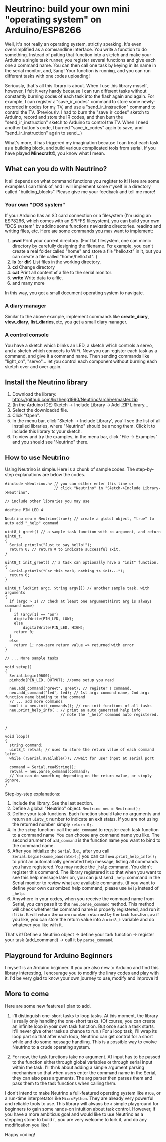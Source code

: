 # Neutrino: build your own mini "operating system" on Arduino/ESP8266

Well, it's not really an operating system, strictly speaking. It's even oversimplified as a commandline interface. You write a function to do something. Instead of putting that function into a sketch and make your Arduino a single task runner, you register several functions and give each one a command name. You can then call one task by keying in its name in the serial monitor, and, Bang! Your function is running, and you can run different tasks with one codes uploading!

Seriously, that's all this library is about. When I use this library myself, however, I felt it very handy because I can run different tasks without constantly burning codes of each task into the flash again and again. For example, I can register a "save_ir_codes" command to store some newly-recorded ir codes for my TV, and use a "send_ir_instruction" command to control the TV. (Previously, I had to burn the "save_ir_codes" sketch to Arduino, record and store the IR codes, and then burn the "send_ir_instruction" sketch to Arduino to control the TV. When I need another button's code, I burned "save_ir_codes" again to save, and "send_ir_instruction" again to send...)

What's more, it has triggered my imagination because I can treat each task as a building block, and build various complicated tools from serial. If you have played **Minecraft**&copy;, you know what I mean.

## What can you do with Neutrino?

It all depends on what command functions you register to it! Here are some examples I can think of, and I will implement some myself in a directory called "building_blocks". Please give me your feedback and tell me more!

### Your own "DOS system"

If your Arduino has an SD card connection or a filesystem (I'm using an ESP8266, which comes with an SPIFFS filesystem), you can build your own "DOS system" by adding some functions navigating directories, reading and writing files, etc. Here are some commands you may want to implement:

1. **pwd** Print your current directory. (For flat filesystem, one can mimic directory by carefully designing the filename. For example, you can't create a real folder called "home" and store a file "hello.txt" in it, but you can create a file called "home/hello.txt". )
2. **ls** (or **dir**) List files in the working directory.
2. **cd** Change directory.
3. **cat** Print all content of a file to the serial monitor.
4. **write** Write data to a file.
5. and many more

In this way, you got a small document operating system to navigate.

### A diary manager

Similar to the above example, implement commands like **create_diary**, **view_diary**, **list_diaries**, etc, you get a small diary manager.

### A control console

You have a sketch which blinks an LED, a sketch which controls a servo, and a sketch which connects to WiFi. Now you can register each task as a command, and give it a command name. Then sending commands like "light_on", "servo"... let you control each component without burning each sketch over and over again.

## Install the Neutrino library

1. Download the library: https://github.com/liuzheng1990/Neutrino/archive/master.zip
2. (In the Arduino IDE) Sketch -> Include Library -> Add .ZIP Library...
3. Select the downloaded file.
4. Click "Open".
5. In the menu bar, click "Sketch -> Include Library", you'll see the list of all installed libraries, where "Neutrino" should be among them. Click it to include this library to your sketch.
6. To view and try the examples, in the menu bar, click "File -> Examples" and you should see "Neutrino" there.

## How to use Neutrino

Using Neutrino is simple. Here is a chunk of sample codes. The step-by-step explanations are below the codes.
```
#include <Neutrino.h> // you can either enter this line or 
                      // click "Neutrino" in "Sketch->Include Library->Neutrino".
              
// include other libraries you may use

#define PIN_LED 4

Neutrino neu = Neutrino(true); // create a global object, "true" to auto add "_help" command

uint8_t greet() // a sample task function with no argument, and return uint8_t.
{
  Serial.println("Just to say hello!");
  return 0; // return 0 to indicate successful exit.
}

uint8_t init_greet() // a task can optionally have a "init" function. 
{
  Serial.println("For this task, nothing to init...");
  return 0;
}

uint8_t led(int argc, String argv[]) // another sample task, with arguments
{
  if (argc > 1) // check at least one argument(first arg is always command name)
  {
    if (argv[1] == "on")
  	digitalWrite(PIN_LED, LOW);
    else
        digitalWrite(PIN_LED, HIGH);
    return 0;
  }
  else
    return 1; non-zero return value => returned with error
}

// ... More sample tasks

void setup()
{
  Serial.begin(9600);
  pinMode(PIN_LED, OUTPUT); //some setup you need
  
  neu.add_command("greet", greet); // register a command.
  neu.add_command("led", led); // 1st arg: command name, 2nd arg: function name binding to the command
  // ... add more commands
  bool i = neu.init_commands(); // run init functions of all tasks
  neu.print_help_info(); // print an auto generated help info
                         // note the "_help" command auto registered.
  
  
}

void loop()
{
  string command;
  uint8_t retval; // used to store the return value of each command later
  while (!Serial.available()); //wait for user input at serial port
  
  command = Serial.readString();
  retval = neu.parse_command(command);
  // You can do something depending on the return value, or simply ignore.
}
```
Step-by-step explanations:

1. Include the library. See the last section.
2. Define a global "Neutrino" object. `Neutrino neu = Neutrino();`
3. Define your task functions. Each function should take no arguments and return an `uint8_t` number to indicate an exit status. If you are not using the returned number, simply `return 0;`.
4. In the `setup` function, call the `add_command` to register each task function to a command name. You can choose any command name you like. The second arument of `add_command` is the function name you want to bind to the command name.
5. After you initialize the `Serial` (i.e., after you call `Serial.begin(<some_baudrate>);`) you can call `neu.print_help_info();` to print an automatically generated help message, listing all commands you have registered. You may notice the `_help` command. You didn't register this command. The library registered it so that when you want to see this help message later on, you can just send `_help` command in the Serial monitor to review what are available commands. (If you want to define your own customized help command, please use `help` instead of `_help`.
6. Anywhere in your codes, when you receive the command name from Serial, you can pass it to the `neu.parse_command` method. This method will check whether the command name is properly registered, and run it if it is. It will return the same number returned by the task function, so if you like, you can store the return value into a `uint8_t` variable and do whatever you like with it.

That's it! Define a Neutrino object -> define your task function -> register your task (add_command) -> call it by `parse_command`.

## Playground for Arduino Beginners

I myself is an Arduino beginner. If you are also new to Arduino and find this library interesting, I encourage you to modify the lirary codes and play with it. I'd be very glad to know your own journey to use, modify and improve it!

## More to come

Here are some new features I plan to add.

1. I'll distinguish one-short tasks to loop tasks. At this moment, the library is really only handling the one-short tasks. (Of course, you can create an infinite loop in your own task function. But once such a task starts, it'll never give other tasks a chance to run.) For a loop task, I'll wrap its loop part so that after each loop, Neutrino can get control for a short while and do some message handling. This is a possible way to evolve Neutrino to a crude operating system.

2. For now, the task functions take no argument. All input has to be passed to the function either through global variables or through serial input within the task. I'll think about adding a simple argument parsing mechanism so that when users enter the command name in the Serial, they can also pass arguments. The arg parser then parses them and pass them to the task functions when calling them. 

I don't intend to make Neutrino a full-featured operating system like `RTOS`, or a run-time interpretator like `MicroPython`. They are already very powerful and reliable tools to use. This library will always be a simple playground for beginners to gain some hands-on intuition about task control. However, if you have a more ambitious goal and would like to use Neutrino as a stepping stone to build it, you are very welcome to fork it, and do any modification you like!

Happy coding!


